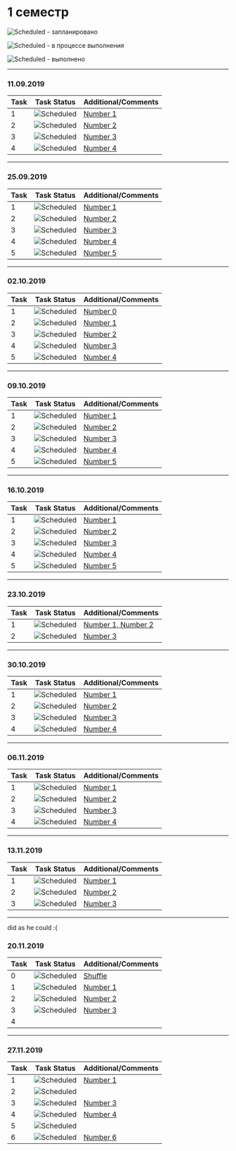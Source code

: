 # 1 семестр


![Scheduled](https://github.com/AnzhelikaKravchuk/.NET-Training.-Spring-2019/blob/master/Pictures/icons-target.png) - запланировано

![Scheduled](https://github.com/AnzhelikaKravchuk/.NET-Training.-Spring-2019/blob/master/Pictures/icons-inprogress.png) - в процессе выполнения

![Scheduled](https://github.com/AnzhelikaKravchuk/.NET-Training.-Spring-2019/blob/master/Pictures/icons-ok.png) - выполнено

---

### 11.09.2019 
| Task | Task Status | Additional/Comments |
| -------- | -------- | --------|  
| 1 | ![Scheduled](https://github.com/AnzhelikaKravchuk/.NET-Training.-Spring-2019/blob/master/Pictures/icons-ok.png)|[Number 1](https://github.com/abbsgng/PMShulzhykDzmitri/blob/master/1course1semester/11.09.19/Source.cpp)
| 2 | ![Scheduled](https://github.com/AnzhelikaKravchuk/.NET-Training.-Spring-2019/blob/master/Pictures/icons-ok.png)|[Number 2](https://github.com/abbsgng/PMShulzhykDzmitri/blob/master/1course1semester/11.09.19/Source%20(2).cpp)
| 3 | ![Scheduled](https://github.com/AnzhelikaKravchuk/.NET-Training.-Spring-2019/blob/master/Pictures/icons-ok.png)|[Number 3](https://github.com/abbsgng/PMShulzhykDzmitri/blob/master/1course1semester/11.09.19/Source%20(3).cpp)
| 4 | ![Scheduled](https://github.com/AnzhelikaKravchuk/.NET-Training.-Spring-2019/blob/master/Pictures/icons-ok.png)|[Number 4](https://github.com/abbsgng/PMShulzhykDzmitri/blob/master/1course1semester/11.09.19/Source%20(4).cpp)

---

### 25.09.2019 
| Task | Task Status | Additional/Comments |
| -------- | -------- | --------|  
| 1 | ![Scheduled](https://github.com/AnzhelikaKravchuk/.NET-Training.-Spring-2019/blob/master/Pictures/icons-ok.png)|[Number 1](https://github.com/abbsgng/PMShulzhykDzmitri/blob/master/1course1semester/25.09.19/Source.cpp)
| 2 | ![Scheduled](https://github.com/AnzhelikaKravchuk/.NET-Training.-Spring-2019/blob/master/Pictures/icons-ok.png)|[Number 2](https://github.com/abbsgng/PMShulzhykDzmitri/blob/master/1course1semester/25.09.19/Source(1).cpp)
| 3 | ![Scheduled](https://github.com/AnzhelikaKravchuk/.NET-Training.-Spring-2019/blob/master/Pictures/icons-ok.png)|[Number 3](https://github.com/abbsgng/PMShulzhykDzmitri/blob/master/1course1semester/25.09.19/Source(3).cpp)
| 4 | ![Scheduled](https://github.com/AnzhelikaKravchuk/.NET-Training.-Spring-2019/blob/master/Pictures/icons-ok.png)|[Number 4](https://github.com/abbsgng/PMShulzhykDzmitri/blob/master/1course1semester/25.09.19/Source(4).cpp)
| 5 | ![Scheduled](https://github.com/AnzhelikaKravchuk/.NET-Training.-Spring-2019/blob/master/Pictures/icons-ok.png)|[Number 5](https://github.com/abbsgng/PMShulzhykDzmitri/blob/master/1course1semester/25.09.19/Source(2).cpp)

---

### 02.10.2019 
| Task | Task Status | Additional/Comments |
| -------- | -------- | --------|  
| 1 | ![Scheduled](https://github.com/AnzhelikaKravchuk/.NET-Training.-Spring-2019/blob/master/Pictures/icons-ok.png)|[Number 0](https://github.com/abbsgng/PMShulzhykDzmitri/blob/master/1course1semester/02.10.19/Source(0).cpp)
| 2 | ![Scheduled](https://github.com/AnzhelikaKravchuk/.NET-Training.-Spring-2019/blob/master/Pictures/icons-ok.png)|[Number 1](https://github.com/abbsgng/PMShulzhykDzmitri/blob/master/1course1semester/02.10.19/Source.cpp)
| 3 | ![Scheduled](https://github.com/AnzhelikaKravchuk/.NET-Training.-Spring-2019/blob/master/Pictures/icons-ok.png)|[Number 2](https://github.com/abbsgng/PMShulzhykDzmitri/blob/master/1course1semester/02.10.19/Source(1).cpp)
| 4 | ![Scheduled](https://github.com/AnzhelikaKravchuk/.NET-Training.-Spring-2019/blob/master/Pictures/icons-ok.png)|[Number 3](https://github.com/abbsgng/PMShulzhykDzmitri/blob/master/1course1semester/02.10.19/Source(3).cpp)
| 5 | ![Scheduled](https://github.com/AnzhelikaKravchuk/.NET-Training.-Spring-2019/blob/master/Pictures/icons-ok.png)|[Number 4](https://github.com/abbsgng/PMShulzhykDzmitri/blob/master/1course1semester/02.10.19/Source(2).cpp)

---

### 09.10.2019 
| Task | Task Status | Additional/Comments |
| -------- | -------- | --------|  
| 1 | ![Scheduled](https://github.com/AnzhelikaKravchuk/.NET-Training.-Spring-2019/blob/master/Pictures/icons-ok.png)|[Number 1](https://github.com/abbsgng/PMShulzhykDzmitri/blob/master/1course1semester/09.10.19/N1.cpp)
| 2 | ![Scheduled](https://github.com/AnzhelikaKravchuk/.NET-Training.-Spring-2019/blob/master/Pictures/icons-ok.png)|[Number 2](https://github.com/abbsgng/PMShulzhykDzmitri/blob/master/1course1semester/09.10.19/N2.cpp)
| 3 | ![Scheduled](https://github.com/AnzhelikaKravchuk/.NET-Training.-Spring-2019/blob/master/Pictures/icons-ok.png)|[Number 3](https://github.com/abbsgng/PMShulzhykDzmitri/blob/master/1course1semester/16.10.19/N3.cpp)
| 4 | ![Scheduled](https://github.com/AnzhelikaKravchuk/.NET-Training.-Spring-2019/blob/master/Pictures/icons-ok.png)|[Number 4](https://github.com/abbsgng/PMShulzhykDzmitri/blob/master/1course1semester/09.10.19/N4.cpp)
| 5 | ![Scheduled](https://github.com/AnzhelikaKravchuk/.NET-Training.-Spring-2019/blob/master/Pictures/icons-ok.png)|[Number 5](https://github.com/abbsgng/PMShulzhykDzmitri/blob/master/1course1semester/09.10.19/N5.cpp)
---

### 16.10.2019 
| Task | Task Status | Additional/Comments |
| -------- | -------- | --------|  
| 1 | ![Scheduled](https://github.com/AnzhelikaKravchuk/.NET-Training.-Spring-2019/blob/master/Pictures/icons-ok.png)|[Number 1](https://github.com/abbsgng/PMShulzhykDzmitri/blob/master/1course1semester/16.10.19/N1.cpp)
| 2 | ![Scheduled](https://github.com/AnzhelikaKravchuk/.NET-Training.-Spring-2019/blob/master/Pictures/icons-ok.png)|[Number 2](https://github.com/abbsgng/PMShulzhykDzmitri/blob/master/1course1semester/16.10.19/N2.cpp)
| 3 | ![Scheduled](https://github.com/AnzhelikaKravchuk/.NET-Training.-Spring-2019/blob/master/Pictures/icons-ok.png)|[Number 3](https://github.com/abbsgng/PMShulzhykDzmitri/blob/master/1course1semester/16.10.19/N3.cpp)
| 4 | ![Scheduled](https://github.com/AnzhelikaKravchuk/.NET-Training.-Spring-2019/blob/master/Pictures/icons-ok.png)|[Number 4](https://github.com/abbsgng/PMShulzhykDzmitri/blob/master/1course1semester/16.10.19/N4.cpp)
| 5 | ![Scheduled](https://github.com/AnzhelikaKravchuk/.NET-Training.-Spring-2019/blob/master/Pictures/icons-ok.png)|[Number 5](https://github.com/abbsgng/PMShulzhykDzmitri/blob/master/1course1semester/16.10.19/N5.cpp)

---

### 23.10.2019 
| Task | Task Status | Additional/Comments |
| -------- | -------- | --------|  
| 1 | ![Scheduled](https://github.com/AnzhelikaKravchuk/.NET-Training.-Spring-2019/blob/master/Pictures/icons-ok.png)|[Number 1, Number 2](https://github.com/abbsgng/PMShulzhykDzmitri/blob/master/1course1semester/23.10.19/N1%2C%20N2.cpp)
| 2 | ![Scheduled](https://github.com/AnzhelikaKravchuk/.NET-Training.-Spring-2019/blob/master/Pictures/icons-ok.png)|[Number 3](https://github.com/abbsgng/PMShulzhykDzmitri/blob/master/1course1semester/23.10.19/N3.cpp)

---

### 30.10.2019 
| Task | Task Status | Additional/Comments |
| -------- | -------- | --------|  
| 1 | ![Scheduled](https://github.com/AnzhelikaKravchuk/.NET-Training.-Spring-2019/blob/master/Pictures/icons-ok.png)|[Number 1](https://github.com/abbsgng/PMShulzhykDzmitri/blob/master/1course1semester/30.10.19/N1.cpp)
| 2 | ![Scheduled](https://github.com/AnzhelikaKravchuk/.NET-Training.-Spring-2019/blob/master/Pictures/icons-ok.png)|[Number 2](https://github.com/abbsgng/PMShulzhykDzmitri/blob/master/1course1semester/30.10.19/N2.cpp)
| 3 | ![Scheduled](https://github.com/AnzhelikaKravchuk/.NET-Training.-Spring-2019/blob/master/Pictures/icons-ok.png)|[Number 3](https://github.com/abbsgng/PMShulzhykDzmitri/blob/master/1course1semester/30.10.19/N3.cpp)
| 4 | ![Scheduled](https://github.com/AnzhelikaKravchuk/.NET-Training.-Spring-2019/blob/master/Pictures/icons-ok.png)|[Number 4](https://github.com/abbsgng/PMShulzhykDzmitri/blob/master/1course1semester/30.10.19/N4.cpp)

---

### 06.11.2019 
| Task | Task Status | Additional/Comments |
| -------- | -------- | --------|  
| 1 | ![Scheduled](https://github.com/AnzhelikaKravchuk/.NET-Training.-Spring-2019/blob/master/Pictures/icons-ok.png)|[Number 1](https://github.com/abbsgng/PMShulzhykDzmitri/blob/master/1course1semester/06.11.19/N1.cpp)
| 2 | ![Scheduled](https://github.com/AnzhelikaKravchuk/.NET-Training.-Spring-2019/blob/master/Pictures/icons-ok.png)|[Number 2](https://github.com/abbsgng/PMShulzhykDzmitri/blob/master/1course1semester/06.11.19/N2.cpp)
| 3 | ![Scheduled](https://github.com/AnzhelikaKravchuk/.NET-Training.-Spring-2019/blob/master/Pictures/icons-ok.png)|[Number 3](https://github.com/abbsgng/PMShulzhykDzmitri/blob/master/1course1semester/06.11.19/N3.cpp)
| 4 | ![Scheduled](https://github.com/AnzhelikaKravchuk/.NET-Training.-Spring-2019/blob/master/Pictures/icons-ok.png)|[Number 4](https://github.com/abbsgng/PMShulzhykDzmitri/blob/master/1course1semester/06.11.19/N4.cpp)

---

### 13.11.2019 
| Task | Task Status | Additional/Comments |
| -------- | -------- | --------|  
| 1 | ![Scheduled](https://github.com/AnzhelikaKravchuk/.NET-Training.-Spring-2019/blob/master/Pictures/icons-ok.png)|[Number 1](https://github.com/abbsgng/PMShulzhykDzmitri/blob/master/1course1semester/13.11.19/BubbleSort.cpp)
| 2 | ![Scheduled](https://github.com/AnzhelikaKravchuk/.NET-Training.-Spring-2019/blob/master/Pictures/icons-ok.png)|[Number 2](https://github.com/abbsgng/PMShulzhykDzmitri/blob/master/1course1semester/13.11.19/SelectionSort.cpp)
| 3 | ![Scheduled](https://github.com/AnzhelikaKravchuk/.NET-Training.-Spring-2019/blob/master/Pictures/icons-ok.png)|[Number 3](https://github.com/abbsgng/PMShulzhykDzmitri/blob/master/1course1semester/13.11.19/InsertionSort.cpp)

---
did as he could :(
### 20.11.2019 
| Task | Task Status | Additional/Comments |
| -------- | -------- | --------|  
| 0 | ![Scheduled](https://github.com/AnzhelikaKravchuk/.NET-Training.-Spring-2019/blob/master/Pictures/icons-ok.png)|[Shuffle](https://github.com/abbsgng/PMShulzhykDzmitri/blob/master/1course1semester/Headers/shuffleArray.h)
| 1 | ![Scheduled](https://github.com/AnzhelikaKravchuk/.NET-Training.-Spring-2019/blob/master/Pictures/icons-ok.png)|[Number 1](https://github.com/abbsgng/PMShulzhykDzmitri/blob/master/1course1semester/20.11.19/N1.cpp)
| 2 | ![Scheduled](https://github.com/AnzhelikaKravchuk/.NET-Training.-Spring-2019/blob/master/Pictures/icons-ok.png)|[Number 2](https://github.com/abbsgng/PMShulzhykDzmitri/blob/master/1course1semester/20.11.19/N2.cpp)
| 3 | ![Scheduled](https://github.com/AnzhelikaKravchuk/.NET-Training.-Spring-2019/blob/master/Pictures/icons-ok.png)|[Number 3](https://github.com/abbsgng/PMShulzhykDzmitri/blob/master/1course1semester/27.11.19/N1.cpp)
| 4 ||[]()

---

### 27.11.2019 
| Task | Task Status | Additional/Comments |
| -------- | -------- | --------|  
| 1 | ![Scheduled](https://github.com/AnzhelikaKravchuk/.NET-Training.-Spring-2019/blob/master/Pictures/icons-ok.png)|[Number 1](https://github.com/abbsgng/PMShulzhykDzmitri/blob/master/1course1semester/27.11.19/N1.cpp)
| 2 | ![Scheduled](https://github.com/AnzhelikaKravchuk/.NET-Training.-Spring-2019/blob/master/Pictures/icons-target.png) |
| 3 | ![Scheduled](https://github.com/AnzhelikaKravchuk/.NET-Training.-Spring-2019/blob/master/Pictures/icons-ok.png)|[Number 3](https://github.com/abbsgng/PMShulzhykDzmitri/blob/master/1course1semester/27.11.19/N1.cpp)
| 4 | ![Scheduled](https://github.com/AnzhelikaKravchuk/.NET-Training.-Spring-2019/blob/master/Pictures/icons-ok.png)|[Number 4](https://github.com/abbsgng/PMShulzhykDzmitri/blob/master/1course1semester/27.11.19/N4.cpp)
| 5 | ![Scheduled](https://github.com/AnzhelikaKravchuk/.NET-Training.-Spring-2019/blob/master/Pictures/icons-target.png)|
| 6 | ![Scheduled](https://github.com/AnzhelikaKravchuk/.NET-Training.-Spring-2019/blob/master/Pictures/icons-ok.png)|[Number 6](https://github.com/abbsgng/PMShulzhykDzmitri/blob/master/1course1semester/27.11.19/N6.cpp)

